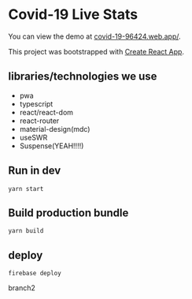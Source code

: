 # Covid-19 Live Stats

You can view the demo at [covid-19-96424.web.app/](https://covid-19-96424.web.app/).

This project was bootstrapped with [Create React App](https://github.com/facebook/create-react-app).

## libraries/technologies we use

- pwa
- typescript
- react/react-dom
- react-router
- material-design(mdc)
- useSWR
- Suspense(YEAH!!!!)

## Run in dev

```yarn start```

## Build production bundle

```yarn build```

## deploy

```firebase deploy```

branch2
